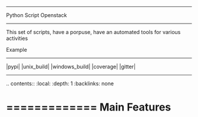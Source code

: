 ****************************************
Python Script Openstack 
****************************************

This set of scripts, have a porpuse, have an automated tools for various activities 

Example

-----

|pypi| |unix_build| |windows_build| |coverage| |gitter|

-----


.. contents::
    :local:
    :depth: 1
    :backlinks: none


=============
Main Features
=============
